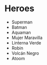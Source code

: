 # Heroes

* Superman
* Batman
* Aquaman
* Mujer Maravilla
* Linterna Verde
* Robin
* Volcán Negro
* Atoom

